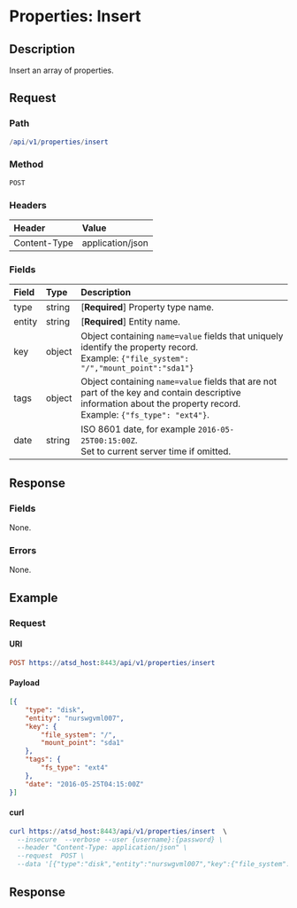 # Properties: Insert

## Description

Insert an array of properties.

## Request

### Path

```elm
/api/v1/properties/insert
```

### Method

```
POST 
```

### Headers

|**Header**|**Value**|
|:---|:---|
| Content-Type | application/json |

### Fields

| **Field**  |**Type**  | **Description**  |
|:---|:---|:---|
| type | string | [**Required**] Property type name. |
| entity | string | [**Required**] Entity name. |
| key | object | Object containing `name=value` fields that uniquely identify the property record. <br>Example: `{"file_system": "/","mount_point":"sda1"}`|
| tags | object | Object containing `name=value` fields that are not part of the key and contain descriptive information about the property record. <br>Example: `{"fs_type": "ext4"}`. |
| date | string | ISO 8601 date, for example `2016-05-25T00:15:00Z`. <br>Set to current server time if omitted. |

## Response

### Fields

None.

### Errors

None.

## Example

### Request

#### URI

```elm
POST https://atsd_host:8443/api/v1/properties/insert
```

#### Payload

```json
[{
    "type": "disk",
    "entity": "nurswgvml007",
    "key": {
        "file_system": "/",
        "mount_point": "sda1"
    },
    "tags": {
        "fs_type": "ext4"
    },
    "date": "2016-05-25T04:15:00Z"
}]
```

#### curl

```elm
curl https://atsd_host:8443/api/v1/properties/insert  \
  --insecure  --verbose --user {username}:{password} \
  --header "Content-Type: application/json" \
  --request  POST \
  --data '[{"type":"disk","entity":"nurswgvml007","key":{"file_system":"/","mount_point":"sda1"},"tags":{"fs_type":"ext4"},"date":"2016-05-25T04:15:00Z"}]'
```

## Response 

